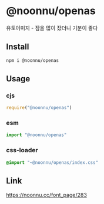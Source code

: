# @noonnu/openas
유토이미지 - 잠을 많이 잤더니 기분이 좋다

## Install
```sh
npm i @noonnu/openas
```
## Usage
### cjs
```js
require("@noonnu/openas")
```
### esm
```js
import "@noonnu/openas"
```
### css-loader
```css
@import "~@noonnu/openas/index.css"
```

## Link
https://noonnu.cc/font_page/283